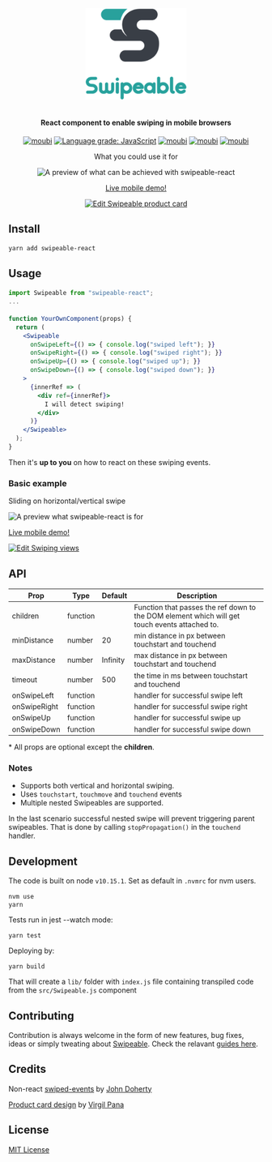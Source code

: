 <div align="center">
<a id="swipeable" href="#swipeable">
  <img align="center" width="200" src="src/assets/logo.png">
</a>

<br />
<br />

#### React component to enable swiping in mobile browsers

[![moubi](https://img.shields.io/circleci/build/gh/moubi/swipeable-react?label=circleci&style=flat-square)](https://circleci.com/gh/moubi/swipeable-react) [![Language grade: JavaScript](https://img.shields.io/lgtm/grade/javascript/g/moubi/swipeable-react?style=flat-square&logo=lgtm&logoWidth=18)](https://lgtm.com/projects/g/moubi/swipeable-react/context:javascript)
[![moubi](https://img.shields.io/static/v1?style=flat-square&label=gzip%20size&message=1.4%20kB&color=green)](#development)
[![moubi](https://img.shields.io/npm/v/swipeable-react?style=flat-square)](https://www.npmjs.com/package/swipeable-react) [![moubi](https://img.shields.io/github/license/moubi/swipeable-react?style=flat-square)](LICENSE)

What you could use it for

<img alt="A preview of what can be achieved with swipeable-react" src="src/assets/product_card_preview.gif" width="299" height="424" />

[Live mobile demo!](https://htntm.csb.app/)

[![Edit Swipeable product card](https://codesandbox.io/static/img/play-codesandbox.svg)](https://codesandbox.io/s/swipeable-product-card-htntm?fontsize=14&hidenavigation=1&theme=dark)
</div>

## Install
```
yarn add swipeable-react
```

## Usage
```jsx
import Swipeable from "swipeable-react";
...

function YourOwnComponent(props) {
  return (
    <Swipeable
      onSwipeLeft={() => { console.log("swiped left"); }}
      onSwipeRight={() => { console.log("swiped right"); }}
      onSwipeUp={() => { console.log("swiped up"); }}
      onSwipeDown={() => { console.log("swiped down"); }}
    >
      {innerRef => (
        <div ref={innerRef}>
          I will detect swiping!
        </div>
      )}
    </Swipeable>
  );
}
```
Then it's **up to you** on how to react on these swiping events.

### Basic example
Sliding on horizontal/vertical swipe

<img alt="A preview what swipeable-react is for" src="src/assets/swipeable_react_preview.gif" width="300" height="424" />

[Live mobile demo!](https://u49lp.csb.app/)

[![Edit Swiping views](https://codesandbox.io/static/img/play-codesandbox.svg)](https://codesandbox.io/s/swiping-views-u49lp?fontsize=14&hidenavigation=1&theme=dark)

## API
| Prop          | Type          | Default  | Description |
| ------------- | ------------- | -------- | ----------- |
| children      | function      |          | Function that passes the ref down to the DOM element which will get touch events attached to. |
| minDistance   | number        | 20       | min distance in px between touchstart and touchend |
| maxDistance   | number        | Infinity | max distance in px between touchstart and touchend |
| timeout       | number        | 500      | the time in ms between touchstart and touchend     |
| onSwipeLeft   | function      |          | handler for successful swipe left                  |
| onSwipeRight  | function      |          | handler for successful swipe right                 |
| onSwipeUp     | function      |          | handler for successful swipe up                    |
| onSwipeDown   | function      |          | handler for successful swipe down                  |

  \* All props are optional except the **children**.

### Notes
 - Supports both vertical and horizontal swiping.
 - Uses `touchstart`, `touchmove` and `touchend` events
 - Multiple nested Swipeables are supported.

 In the last scenario successful nested swipe will prevent triggering parent swipeables. That is done by calling `stopPropagation()` in the `touchend` handler.

## Development
The code is built on node `v10.15.1`. Set as default in `.nvmrc` for nvm users.
```
nvm use
yarn
```

Tests run in jest --watch mode:
```
yarn test
```

Deploying by:
```
yarn build
```
That will create a `lib/` folder with `index.js` file containing transpiled code from the `src/Swipeable.js` component

## Contributing
Contribution is always welcome in the form of new features, bug fixes, ideas or simply tweating about [Swipeable](https://github.com/moubi/swipeable-react). Check the relavant [guides here](https://github.com/moubi/swipeable-react/blob/master/CONTRIBUTING.MD).

## Credits
Non-react [swiped-events](https://github.com/john-doherty/swiped-events) by [John Doherty](https://github.com/john-doherty)

[Product card design](https://codepen.io/virgilpana/pen/RNYQwB) by [Virgil Pana](https://dribbble.com/virgilpana)

## License
[MIT License](LICENSE)
